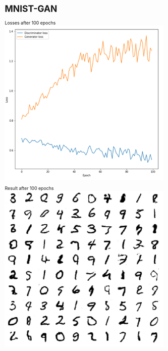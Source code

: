 # MNIST-GAN

Losses after 100 epochs
![Alt text](images/Loss_100_epochs.PNG?raw=true)

Result after 100 epochs
![Alt text](images/numbers_100_epochs.PNG?raw=true)
